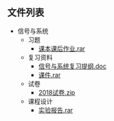 
## 文件列表

- 信号与系统
    - 习题
        - [课本课后作业.rar](https://gitee.com/OpenWyu/wyu-courses-lib/raw/master/信号与系统/习题/课本课后作业.rar)
    - 复习资料
        - [信号与系统复习提纲.doc](https://gitee.com/OpenWyu/wyu-courses-lib/raw/master/信号与系统/复习资料/信号与系统复习提纲.doc)
        - [课件.rar](https://gitee.com/OpenWyu/wyu-courses-lib/raw/master/信号与系统/复习资料/课件.rar)
    - 试卷
        - [2018试卷.zip](https://gitee.com/OpenWyu/wyu-courses-lib/raw/master/信号与系统/试卷/2018试卷.zip)
    - 课程设计
        - [实验报告.rar](https://gitee.com/OpenWyu/wyu-courses-lib/raw/master/信号与系统/课程设计/实验报告.rar)
